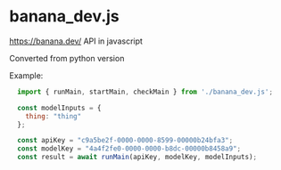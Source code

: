 # banana_dev.js

https://banana.dev/ API in javascript

Converted from python version

Example:

```js
  import { runMain, startMain, checkMain } from './banana_dev.js';

  const modelInputs = {
    thing: "thing"
  };

  const apiKey = "c9a5be2f-0000-0000-8599-00000b24bfa3";
  const modelKey = "4a4f2fe0-0000-0000-b8dc-00000b8458a9";
  const result = await runMain(apiKey, modelKey, modelInputs);
  ```
 
